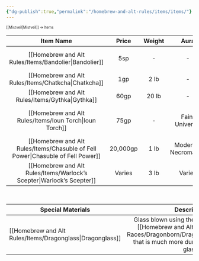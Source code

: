 ```yaml
---
{"dg-publish":true,"permalink":"/homebrew-and-alt-rules/items/items/"}
---
```


<sup><sup>[[Mistveil\|Mistveil]] → Items</sup></sup> 

| Item Name | Price | Weight | Aura | Slot | Special |
|:-----------:|:-------:|:--------:|:------:|:------:|:------:|
|      [[Homebrew and Alt Rules/Items/Bandolier\|Bandolier]]     |    5sp   |   -     |   -   |   None   |   Replaces vanilla [Bandolier](https://www.aonprd.com/EquipmentMiscDisplay.aspx?ItemName=Bandolier)   |
|     [[Homebrew and Alt Rules/Items/Chatkcha\|Chatkcha]]      |   1gp    |    2 lb    |   -   |   None (held)   |   -   |
|     [[Homebrew and Alt Rules/Items/Gythka\|Gythka]]      |    60gp   |    20 lb    |   -   |   None (held)   |   -   |
|     [[Homebrew and Alt Rules/Items/Ioun Torch\|Ioun Torch]]      |   75gp    |    -    |  Faint Universal    |    None  |   Replaces vanilla [Ioun Torch](https://www.d20pfsrd.com/magic-items/wondrous-items/h-l/ioun-torch/)   |
|     [[Homebrew and Alt Rules/Items/Chasuble of Fell Power\|Chasuble of Fell Power]]      |   20,000gp    |    1 lb    |   Moderate Necromancy   |   Body   |   -   |
|     [[Homebrew and Alt Rules/Items/Warlock’s Scepter\|Warlock’s Scepter]]      |   Varies    |    3 lb    |   Varies   |    None (held)  |   -   |
<br>

| Special Materials |                                              Description                                             |
|-------------------|:----------------------------------------------------------------------------------------------------:|
| [[Homebrew and Alt Rules/Items/Dragonglass\|Dragonglass]]       | Glass blown using the breath weapons of [[Homebrew and Alt Rules/Races/Core Races/Dragonborn/Dragonborn\|Dragonborn]] that is much more durable than traditional glass. |